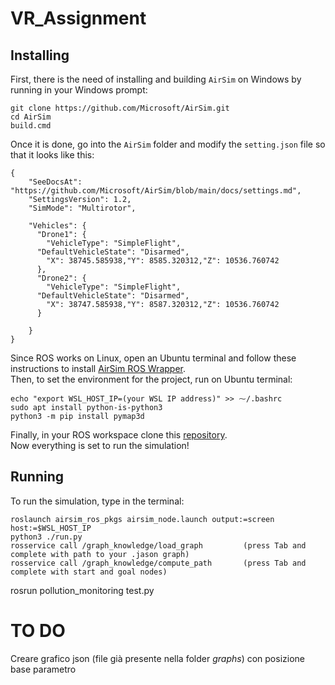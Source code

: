 # VR_Assignment
## Installing 
First, there is the need of installing and building `AirSim` on Windows by running in your Windows prompt:
```
git clone https://github.com/Microsoft/AirSim.git
cd AirSim
build.cmd
```
Once it is done, go into the `AirSim` folder and modify the `setting.json` file so that it looks like this:  
```
{
    "SeeDocsAt": "https://github.com/Microsoft/AirSim/blob/main/docs/settings.md",
    "SettingsVersion": 1.2,
    "SimMode": "Multirotor",

    "Vehicles": {
      "Drone1": {
        "VehicleType": "SimpleFlight",
	  "DefaultVehicleState": "Disarmed",
        "X": 38745.585938,"Y": 8585.320312,"Z": 10536.760742
      },
      "Drone2": {
        "VehicleType": "SimpleFlight",
	  "DefaultVehicleState": "Disarmed",
        "X": 38747.585938,"Y": 8587.320312,"Z": 10536.760742
      }

    }
}
```
Since ROS works on Linux, open an Ubuntu terminal and follow these instructions to install [AirSim ROS Wrapper](https://microsoft.github.io/AirSim/airsim_ros_pkgs/).  
Then, to set the environment for the project, run on Ubuntu terminal:
```
echo "export WSL_HOST_IP=(your WSL IP address)" >> ⁓/.bashrc
sudo apt install python-is-python3
python3 -m pip install pymap3d
```
Finally, in your ROS workspace clone this [repository](https://github.com/mmatteo-hub/VR4R_Assignment).  
Now everything is set to run the simulation!
## Running
To run the simulation, type in the terminal:
```
roslaunch airsim_ros_pkgs airsim_node.launch output:=screen host:=$WSL_HOST_IP
python3 ./run.py
rosservice call /graph_knowledge/load_graph         (press Tab and complete with path to your .jason graph)
rosservice call /graph_knowledge/compute_path       (press Tab and complete with start and goal nodes)
```
rosrun pollution_monitoring test.py

# TO DO
Creare grafico json (file già presente nella folder *graphs*) con posizione base parametro

